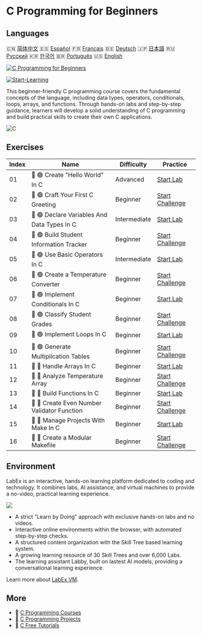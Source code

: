 # C Programming for Beginners

## Languages

🇨🇳 [简体中文](README_zh.md) 🇪🇸 [Español](README_es.md) 🇫🇷 [Français](README_fr.md) 🇩🇪 [Deutsch](README_de.md) 🇯🇵 [日本語](README_ja.md) 🇷🇺 [Русский](README_ru.md) 🇰🇷 [한국어](README_ko.md) 🇧🇷 [Português](README_pt.md) 🇺🇸 [English](README.md) 

[![C Programming for Beginners](https://cover-creator.labex.io/c-programming-for-beginners.png)](https://labex.io/courses/c-programming-for-beginners)

[![Start-Learning](https://img.shields.io/badge/Start-Learning-whitesmoke?style=for-the-badge)](https://labex.io/courses/c-programming-for-beginners)

This beginner-friendly C programming course covers the fundamental concepts of the language, including data types, operators, conditionals, loops, arrays, and functions. Through hands-on labs and step-by-step guidance, learners will develop a solid understanding of C programming and build practical skills to create their own C applications.

![C](https://img.shields.io/badge/C-whitesmoke?style=for-the-badge&logo=c)


## Exercises

|   Index | Name                                        | Difficulty   | Practice                                                                                                                |
|---------|---------------------------------------------|--------------|-------------------------------------------------------------------------------------------------------------------------|
|      01 | 📖 🟢 Create "Hello World" In C             | Advanced     | <a target='_blank' href='https://labex.io/tutorials/c-create-hello-world-in-c-438286'>Start Lab</a>                     |
|      02 | 🎯 🟢 Craft Your First C Greeting           | Beginner     | <a target='_blank' href='https://labex.io/tutorials/c-craft-your-first-c-greeting-438337'>Start Challenge</a>           |
|      03 | 📖 🟢 Declare Variables And Data Types In C | Intermediate | <a target='_blank' href='https://labex.io/tutorials/c-declare-variables-and-data-types-in-c-438287'>Start Lab</a>       |
|      04 | 🎯 🟢 Build Student Information Tracker     | Beginner     | <a target='_blank' href='https://labex.io/tutorials/c-build-student-information-tracker-438353'>Start Challenge</a>     |
|      05 | 📖 🟢 Use Basic Operators In C              | Intermediate | <a target='_blank' href='https://labex.io/tutorials/c-use-basic-operators-in-c-438288'>Start Lab</a>                    |
|      06 | 🎯 🟢 Create a Temperature Converter        | Beginner     | <a target='_blank' href='https://labex.io/tutorials/c-create-a-temperature-converter-438383'>Start Challenge</a>        |
|      07 | 📖 🟢 Implement Conditionals In C           | Beginner     | <a target='_blank' href='https://labex.io/tutorials/c-implement-conditionals-in-c-438331'>Start Lab</a>                 |
|      08 | 🎯 🟢 Classify Student Grades               | Beginner     | <a target='_blank' href='https://labex.io/tutorials/c-classify-student-grades-438387'>Start Challenge</a>               |
|      09 | 📖 🟢 Implement Loops In C                  | Beginner     | <a target='_blank' href='https://labex.io/tutorials/c-implement-loops-in-c-438332'>Start Lab</a>                        |
|      10 | 🎯 🟢 Generate Multiplication Tables        | Beginner     | <a target='_blank' href='https://labex.io/tutorials/c-generate-multiplication-tables-438391'>Start Challenge</a>        |
|      11 | 📖 🔵 Handle Arrays In C                    | Beginner     | <a target='_blank' href='https://labex.io/tutorials/c-handle-arrays-in-c-438330'>Start Lab</a>                          |
|      12 | 🎯 🔵 Analyze Temperature Array             | Beginner     | <a target='_blank' href='https://labex.io/tutorials/c-analyze-temperature-array-438390'>Start Challenge</a>             |
|      13 | 📖 🔵 Build Functions In C                  | Beginner     | <a target='_blank' href='https://labex.io/tutorials/c-build-functions-in-c-438329'>Start Lab</a>                        |
|      14 | 🎯 🔵 Create Even Number Validator Function | Beginner     | <a target='_blank' href='https://labex.io/tutorials/c-create-even-number-validator-function-438393'>Start Challenge</a> |
|      15 | 📖 🔵 Manage Projects With Make In C        | Beginner     | <a target='_blank' href='https://labex.io/tutorials/c-manage-projects-with-make-in-c-438333'>Start Lab</a>              |
|      16 | 🎯 🔵 Create a Modular Makefile             | Beginner     | <a target='_blank' href='https://labex.io/tutorials/c-create-a-modular-makefile-438425'>Start Challenge</a>             |

## Environment

LabEx is an interactive, hands-on learning platform dedicated to coding and technology. It combines labs, AI assistance, and virtual machines to provide a no-video, practical learning experience.

![](https://tutorial-screenshot.getvm.io/images/vm-1725247253.png)

- A strict "Learn by Doing" approach with exclusive hands-on labs and no videos.
- Interactive online environments within the browser, with automated step-by-step checks.
- A structured content organization with the Skill Tree based learning system.
- A growing learning resource of 30 Skill Trees and over 6,000 Labs.
- The learning assistant Labby, built on lastest AI models, providing a conversational learning experience.

Learn more about [LabEx VM](https://support.labex.io/using-labex/virtual-machine).

## More

- 🔗 [C Programming Courses](https://github.com/labex-labs/awesome-programming-courses)
- 🔗 [C Programming Projects](https://github.com/labex-labs/awesome-programming-projects)
- 🔗 [C Free Tutorials](https://github.com/labex-labs/c-free-tutorials)

